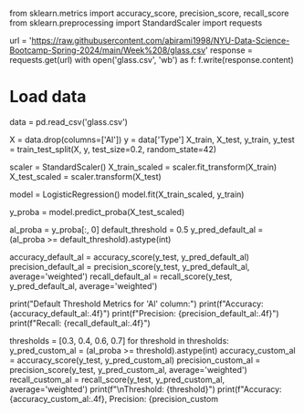 from sklearn.metrics import accuracy_score, precision_score, recall_score
from sklearn.preprocessing import StandardScaler
import requests

url = 'https://raw.githubusercontent.com/abirami1998/NYU-Data-Science-Bootcamp-Spring-2024/main/Week%208/glass.csv'
response = requests.get(url)
with open('glass.csv', 'wb') as f:
    f.write(response.content)

# Load data
data = pd.read_csv('glass.csv')


X = data.drop(columns=['AI'])
y = data['Type']
X_train, X_test, y_train, y_test = train_test_split(X, y, test_size=0.2, random_state=42)


scaler = StandardScaler()
X_train_scaled = scaler.fit_transform(X_train)
X_test_scaled = scaler.transform(X_test)


model = LogisticRegression()
model.fit(X_train_scaled, y_train)


y_proba = model.predict_proba(X_test_scaled)

al_proba = y_proba[:, 0]
default_threshold = 0.5
y_pred_default_al = (al_proba >= default_threshold).astype(int)


accuracy_default_al = accuracy_score(y_test, y_pred_default_al)
precision_default_al = precision_score(y_test, y_pred_default_al, average='weighted')
recall_default_al = recall_score(y_test, y_pred_default_al, average='weighted')

print("Default Threshold Metrics for 'Al' column:")
print(f"Accuracy: {accuracy_default_al:.4f}")
print(f"Precision: {precision_default_al:.4f}")
print(f"Recall: {recall_default_al:.4f}")

thresholds = [0.3, 0.4, 0.6, 0.7]
for threshold in thresholds:
    y_pred_custom_al = (al_proba >= threshold).astype(int)
    accuracy_custom_al = accuracy_score(y_test, y_pred_custom_al)
    precision_custom_al = precision_score(y_test, y_pred_custom_al, average='weighted')
    recall_custom_al = recall_score(y_test, y_pred_custom_al, average='weighted')
    print(f"\nThreshold: {threshold}")
    print(f"Accuracy: {accuracy_custom_al:.4f}, Precision: {precision_custom
